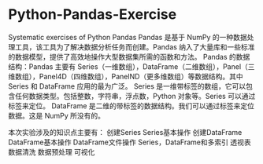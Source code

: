 # Python-Pandas-Exercise
Systematic exercises of Python Pandas
Pandas 是基于 NumPy 的一种数据处理工具，该工具为了解决数据分析任务而创建。Pandas 纳入了大量库和一些标准的数据模型，提供了高效地操作大型数据集所需的函数和方法。
Pandas 的数据结构：Pandas 主要有 Series（一维数组），DataFrame（二维数组），Panel（三维数组），Panel4D（四维数组），PanelND（更多维数组）等数据结构。其中 Series 和 DataFrame 应用的最为广泛。
Series 是一维带标签的数组，它可以包含任何数据类型。包括整数，字符串，浮点数，Python 对象等。Series 可以通过标签来定位。
DataFrame 是二维的带标签的数据结构。我们可以通过标签来定位数据。这是 NumPy 所没有的。

本次实验涉及的知识点主要有：
创建Series
Series基本操作
创建DataFrame
DataFrame基本操作
DataFrame文件操作
Series，DataFrame和多索引
透视表
数据清洗
数据预处理
可视化
